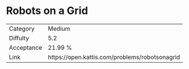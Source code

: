 # Robots on a Grid

<table>
    <tr>
        <td>Category</td>
        <td>Medium</td>
    </tr>
    <tr>
        <td>Diffulty</td>
        <td>5.2</td>
    </tr>
    <tr>
        <td>Acceptance</td>
        <td>21.99 %</td>
    </tr>
    <tr>
        <td>Link</td>
        <td>https://open.kattis.com/problems/robotsonagrid</td>
    </tr>
</table>